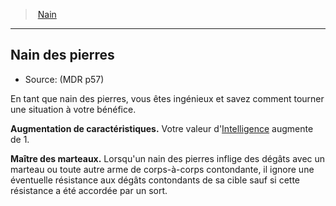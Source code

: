 ﻿---
!SubRaceItem
ParentRaceId: hd_dwarf.md
FullName: Nain - Nain des pierres
IntelligenceBonus: 1
AbilityScoreIncrease: Votre valeur d'[Intelligence](hd_abilities_intelligence.md) augmente de 1.
Id: dwarf_hd.md#nain-des-pierres
ParentLink: dwarf_hd.md#nain
Name: Nain des pierres
ParentName: Nain
NameLevel: 2
Source: (MDR p57)
Attributes:
  HammerMasterKey: Maître des marteaux
  HammerMasterValue: Lorsqu'un nain des pierres inflige des dégâts avec un marteau ou toute autre arme de corps-à-corps contondante, il ignore une éventuelle résistance aux dégâts contondants de sa cible sauf si cette résistance a été accordée par un sort.
AttributesDictionary: >+
  HammerMasterKey: Maître des marteaux

  HammerMasterValue: Lorsqu'un nain des pierres inflige des dégâts avec un marteau ou toute autre arme de corps-à-corps contondante, il ignore une éventuelle résistance aux dégâts contondants de sa cible sauf si cette résistance a été accordée par un sort.

Description: >+
  En tant que nain des pierres, vous êtes ingénieux et savez comment tourner une situation à votre bénéfice.

---
> [Nain](hd_dwarf.md)

---

## Nain des pierres

- Source: (MDR p57)

En tant que nain des pierres, vous êtes ingénieux et savez comment tourner une situation à votre bénéfice.

**Augmentation de caractéristiques.** Votre valeur d'[Intelligence](hd_abilities_intelligence.md) augmente de 1.

**Maître des marteaux.** Lorsqu'un nain des pierres inflige des dégâts avec un marteau ou toute autre arme de corps-à-corps contondante, il ignore une éventuelle résistance aux dégâts contondants de sa cible sauf si cette résistance a été accordée par un sort.

